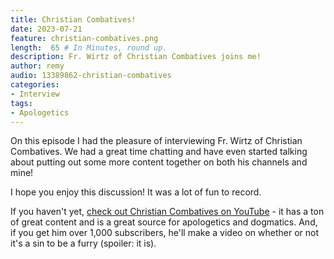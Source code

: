 ```yaml
---
title: Christian Combatives!
date: 2023-07-21
feature: christian-combatives.png
length:  65 # In Minutes, round up.
description: Fr. Wirtz of Christian Combatives joins me! 
author: remy
audio: 13389862-christian-combatives
categories:
- Interview
tags: 
- Apologetics
---
```


On this episode I had the pleasure of interviewing Fr. Wirtz of Christian Combatives. We had a great time chatting and have even started talking about putting out some more content together on both his channels and mine! 

I hope you enjoy this discussion! It was a lot of fun to record.

If you haven't yet, [check out Christian Combatives on YouTube](https://www.youtube.com/@ChristianCombatives) - it has a ton of great content and is a great source for apologetics and dogmatics. And, if you get him over 1,000 subscribers, he'll make a video on whether or not it's a sin to be a furry (spoiler: it is).